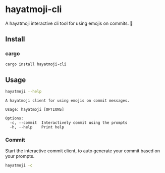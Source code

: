 # hayatmoji-cli

A hayatmoji interactive cli tool for using emojis on commits. 🤦

## Install

### cargo

```bash
cargo install hayatmoji-cli
```

## Usage

```bash
hayatmoji --help
```

```
A hayatmoji client for using emojis on commit messages.

Usage: hayatmoji [OPTIONS]

Options:
  -c, --commit  Interactively commit using the prompts
  -h, --help    Print help
```

### Commit

Start the interactive commit client, to auto generate your commit based on your prompts.

```bash
hayatmoji -c
```
